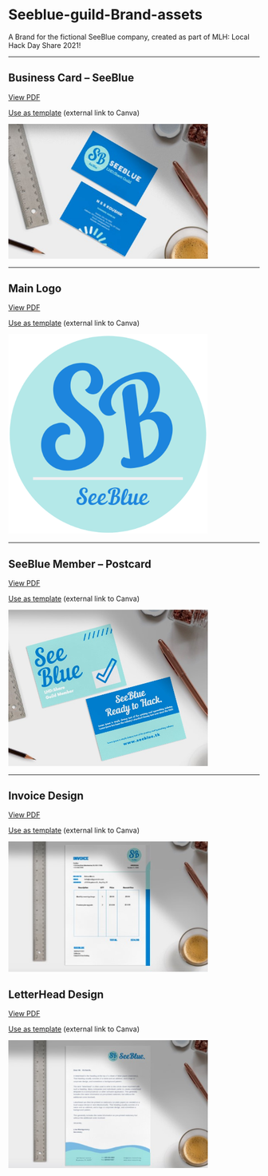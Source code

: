 # Seeblue-guild-Brand-assets

A Brand for the fictional SeeBlue company, created as part of MLH: Local Hack Day Share 2021!

---

## Business Card – SeeBlue

<a href="SeeBlue-Buisness-Card/SeeBlue-Buisness-Card.pdf">View PDF</a>

<a href="https://www.canva.com/design/DAEayOdHCwM/CFnn1SquEppAjrcrtFjoBA/view?utm_content=DAEayOdHCwM&utm_campaign=designshare&utm_medium=link&utm_source=homepage_design_menu">Use as template</a> (external link to Canva)

<img src="SeeBlue-Buisness-Card/SeeBlue-Buisness-Card.jpg" width="400" alt="SeeBlue Buisness Card" />

---

## Main Logo

<a href="Seeblue-Main-Logo/Seeblue-Main-Logo.pdf">View PDF</a>

<a href="https://www.canva.com/design/DAEaxyH4KFY/aqflx7JRHafiz7OFLRiWUQ/view?utm_content=DAEaxyH4KFY&utm_campaign=designshare&utm_medium=link&utm_source=homepage_design_menu">Use as template</a> (external link to Canva)

<img src="Seeblue-Main-Logo/Seeblue-Main-Logo.png" width="400" alt="Main logo" />

---

## SeeBlue Member – Postcard

<a href="SeeBlue-postcard/SeeBlue-postcards.pdf">View PDF</a>

<a href="https://www.canva.com/design/DAEaxyuCz-0/isag5hKKFeA8j1PDTu8B_g/view?utm_content=DAEaxyuCz-0&utm_campaign=designshare&utm_medium=link&utm_source=homepage_design_menu">Use as template</a> (external link to Canva)

<img src="SeeBlue-postcard/SeeBlue-postcard.jpg" width="400" alt="SeeBlue Member – Postcard" />

---

## Invoice Design

<a href="SeeBlue-Invoice/SeeBlue-Invoice.pdf">View PDF</a>

<a href="https://www.canva.com/design/DAEayE2m0yA/kLek2tcw2A_9sFaftc5v8g/view?utm_content=DAEayE2m0yA&utm_campaign=designshare&utm_medium=link&utm_source=homepage_design_menu">Use as template</a> (external link to Canva)

<img src="SeeBlue-Invoice/SeeBlue-Invoice.jpg" width="400" alt="SeeBlue-Invoice" />

## LetterHead Design

<a href="SeeBlue-LetterHead/SeeBlue-LetterHead.pdf">View PDF</a>

<a href="https://www.canva.com/design/DAEayITBENI/m3v8G9XTnCiPeBt3y-WYxw/view?utm_content=DAEayITBENI&utm_campaign=designshare&utm_medium=link&utm_source=homepage_design_menu">Use as template</a> (external link to Canva)

<img src="SeeBlue-LetterHead/SeeBlue-LetterHead.jpg" width="400" alt="SeeBlue LetterHead" />
